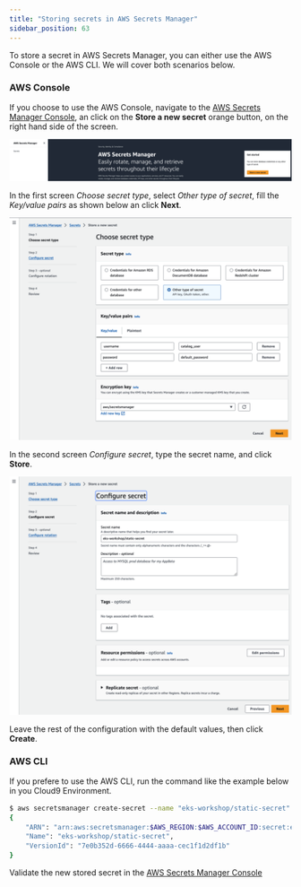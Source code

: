 ```yaml
---
title: "Storing secrets in AWS Secrets Manager"
sidebar_position: 63
---
```


To store a secret in AWS Secrets Manager, you can either use the AWS Console or the AWS CLI. We will cover both scenarios below.

### AWS Console

If you choose to use the AWS Console, navigate to the [AWS Secrets Manager Console](https://console.aws.amazon.com/secretsmanager/landing), an click on the **Store a new secret** orange button, on the right hand side of the screen.

![store-new-secret](./assets/store-new-secret.png)

In the first screen *Choose secret type*, select *Other type of secret*, fill the *Key/value pairs* as shown below an click **Next**.

![choose-type](./assets/choose-type.png)


In the second screen *Configure secret*, type the secret name, and click **Store**.

![configure-secret](./assets/configure-secret.png)


Leave the rest of the configuration with the default values, then click **Create**.

### AWS CLI

If you prefere to use the AWS CLI, run the command like the example below in you Cloud9 Environment.

```bash
$ aws secretsmanager create-secret --name "eks-workshop/static-secret" --secret-string '{"username":"testdb_user", "password":"super-sekret"}' --region $AWS_REGION
{
    "ARN": "arn:aws:secretsmanager:$AWS_REGION:$AWS_ACCOUNT_ID:secret:eks-workshop/static-secret-ABCdef",
    "Name": "eks-workshop/static-secret",
    "VersionId": "7e0b352d-6666-4444-aaaa-cec1f1d2df1b"
}
```

Validate the new stored secret in the [AWS Secrets Manager Console](https://console.aws.amazon.com/secretsmanager/listsecrets)
